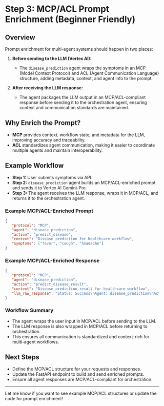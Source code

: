 # Step 3: MCP/ACL Prompt Enrichment (Beginner Friendly)

## Overview
Prompt enrichment for multi-agent systems should happen in two places:

1. **Before sending to the LLM (Vertex AI):**
   - The `disease_prediction` agent wraps the symptoms in an MCP (Model Context Protocol) and ACL (Agent Communication Language) structure, adding metadata, context, and agent info to the prompt.

2. **After receiving the LLM response:**
   - The agent packages the LLM output in an MCP/ACL-compliant response before sending it to the orchestration agent, ensuring context and communication standards are maintained.

## Why Enrich the Prompt?
- **MCP** provides context, workflow state, and metadata for the LLM, improving accuracy and traceability.
- **ACL** standardizes agent communication, making it easier to coordinate multiple agents and maintain interoperability.


## Example Workflow
- **Step 1:** User submits symptoms via API.
- **Step 2:** `disease_prediction` agent builds an MCP/ACL-enriched prompt and sends it to Vertex AI Gemini-Pro.
- **Step 3:** The agent receives the LLM response, wraps it in MCP/ACL, and returns it to the orchestration agent.

### Example MCP/ACL-Enriched Prompt
```json
{
   "protocol": "MCP",
   "agent": "disease_prediction",
   "action": "predict_disease",
   "context": "Disease prediction for healthcare workflow",
   "symptoms": ["fever", "cough", "headache"]
}
```

### Example MCP/ACL-Enriched Response
```json
{
   "protocol": "MCP",
   "agent": "disease_prediction",
   "action": "predict_disease_result",
   "context": "Disease prediction result for healthcare workflow",
   "llm_raw_response": "Status: Success\nAgent: disease_prediction\nAction: prediction_result\n..."
}
```

### Workflow Summary
- The agent wraps the user input in MCP/ACL before sending to the LLM.
- The LLM response is also wrapped in MCP/ACL before returning to orchestration.
- This ensures all communication is standardized and context-rich for multi-agent workflows.

## Next Steps
- Define the MCP/ACL structure for your requests and responses.
- Update the FastAPI endpoint to build and send enriched prompts.
- Ensure all agent responses are MCP/ACL-compliant for orchestration.

---
Let me know if you want to see example MCP/ACL structures or update the code for prompt enrichment!
